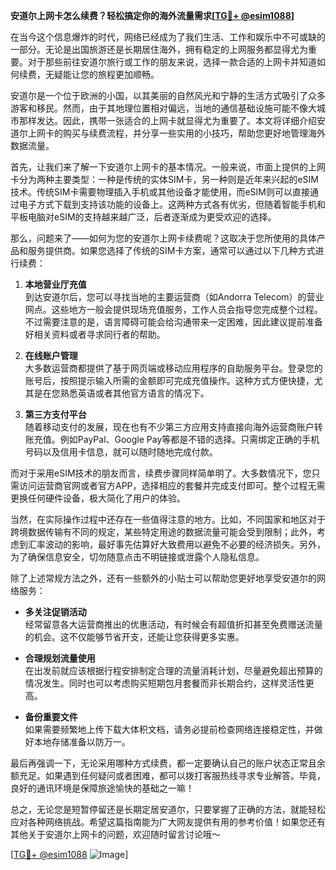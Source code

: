 **安道尔上网卡怎么续费？轻松搞定你的海外流量需求[[TG💪+ @esim1088](https://t.me/s/esim1088)]**

在当今这个信息爆炸的时代，网络已经成为了我们生活、工作和娱乐中不可或缺的一部分。无论是出国旅游还是长期居住海外，拥有稳定的上网服务都显得尤为重要。对于那些前往安道尔旅行或工作的朋友来说，选择一款合适的上网卡并知道如何续费，无疑能让您的旅程更加顺畅。

安道尔是一个位于欧洲的小国，以其美丽的自然风光和宁静的生活方式吸引了众多游客和移民。然而，由于其地理位置相对偏远，当地的通信基础设施可能不像大城市那样发达。因此，携带一张适合的上网卡就显得尤为重要了。本文将详细介绍安道尔上网卡的购买与续费流程，并分享一些实用的小技巧，帮助您更好地管理海外数据流量。

首先，让我们来了解一下安道尔上网卡的基本情况。一般来说，市面上提供的上网卡分为两种主要类型：一种是传统的实体SIM卡，另一种则是近年来兴起的eSIM技术。传统SIM卡需要物理插入手机或其他设备才能使用，而eSIM则可以直接通过电子方式下载到支持该功能的设备上。这两种方式各有优劣，但随着智能手机和平板电脑对eSIM的支持越来越广泛，后者逐渐成为更受欢迎的选择。

那么，问题来了——如何为您的安道尔上网卡续费呢？这取决于您所使用的具体产品和服务提供商。如果您选择了传统的SIM卡方案，通常可以通过以下几种方式进行续费：

1. **本地营业厅充值**  
   到达安道尔后，您可以寻找当地的主要运营商（如Andorra Telecom）的营业网点。这些地方一般会提供现场充值服务，工作人员会指导您完成整个过程。不过需要注意的是，语言障碍可能会给沟通带来一定困难，因此建议提前准备好相关资料或者寻求同行者的帮助。

2. **在线账户管理**  
   大多数运营商都提供了基于网页端或移动应用程序的自助服务平台。登录您的账号后，按照提示输入所需的金额即可完成充值操作。这种方式方便快捷，尤其是在您熟悉英语或者其他官方语言的情况下。

3. **第三方支付平台**  
   随着移动支付的发展，现在也有不少第三方应用支持直接向海外运营商账户转账充值。例如PayPal、Google Pay等都是不错的选择。只需绑定正确的手机号码以及信用卡信息，就可以随时随地完成付款。

而对于采用eSIM技术的朋友而言，续费步骤同样简单明了。大多数情况下，您只需访问运营商官网或者官方APP，选择相应的套餐并完成支付即可。整个过程无需更换任何硬件设备，极大简化了用户的体验。

当然，在实际操作过程中还存在一些值得注意的地方。比如，不同国家和地区对于跨境数据传输有不同的规定，某些特定用途的数据流量可能会受到限制；此外，考虑到汇率波动的影响，最好事先估算好大致费用以避免不必要的经济损失。另外，为了确保信息安全，切勿随意点击不明链接或泄露个人隐私信息。

除了上述常规方法之外，还有一些额外的小贴士可以帮助您更好地享受安道尔的网络服务：

- **多关注促销活动**  
  经常留意各大运营商推出的优惠活动，有时候会有超值折扣甚至免费赠送流量的机会。这不仅能够节省开支，还能让您获得更多实惠。

- **合理规划流量使用**  
  在出发前就应该根据行程安排制定合理的流量消耗计划，尽量避免超出预算的情况发生。同时也可以考虑购买短期包月套餐而非长期合约，这样灵活性更高。

- **备份重要文件**  
  如果需要频繁地上传下载大体积文档，请务必提前检查网络连接稳定性，并做好本地存储准备以防万一。

最后再强调一下，无论采用哪种方式续费，都一定要确认自己的账户状态正常且余额充足。如果遇到任何疑问或者困难，都可以拨打客服热线寻求专业解答。毕竟，良好的通讯环境是保障旅途愉快的基础之一嘛！

总之，无论您是短暂停留还是长期定居安道尔，只要掌握了正确的方法，就能轻松应对各种网络挑战。希望这篇指南能为广大网友提供有用的参考价值！如果您还有其他关于安道尔上网卡的问题，欢迎随时留言讨论哦～

[[TG💪+ @esim1088](https://t.me/s/esim1088) ![Image](https://i.postimg.cc/4NQfJmqS/Snipaste-2025-05-13-00-14-12.png)]